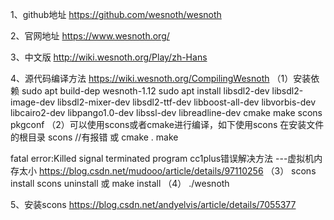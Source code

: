 1、github地址
https://github.com/wesnoth/wesnoth

2、官网地址
https://www.wesnoth.org/

3、中文版
http://wiki.wesnoth.org/Play/zh-Hans

4、源代码编译方法
https://wiki.wesnoth.org/CompilingWesnoth
（1）安装依赖
sudo apt build-dep wesnoth-1.12
sudo apt install libsdl2-dev libsdl2-image-dev libsdl2-mixer-dev libsdl2-ttf-dev libboost-all-dev libvorbis-dev libcairo2-dev libpango1.0-dev libssl-dev libreadline-dev cmake make scons pkgconf
（2）可以使用scons或者cmake进行编译，如下使用scons
在安装文件的根目录
scons   //有报错
或
cmake .
make

fatal error:Killed signal terminated program cc1plus错误解决方法 ---虚拟机内存太小
https://blog.csdn.net/mudooo/article/details/97110256
（3）
scons install
scons uninstall
或
make install
（4）
./wesnoth

5、安装scons
https://blog.csdn.net/andyelvis/article/details/7055377